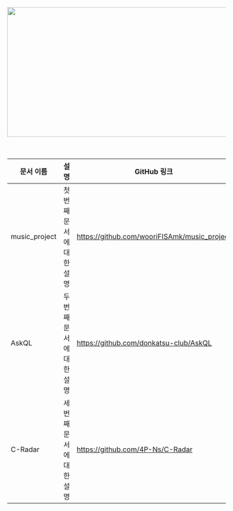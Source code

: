 <a href="https://www.gitanimals.org/en_US?utm_medium=image&utm_source=nanahj&utm_content=farm">
<img
  src="https://render.gitanimals.org/farms/nanahj"
  width="600"
  height="300"
/>
</a>


<br>
<br>
<br>


| 문서 이름   | 설명                      | GitHub 링크                                                                 |
|-------------|---------------------------|-----------------------------------------------------------------------------|
| music_project    | 첫 번째 문서에 대한 설명 | https://github.com/wooriFISAmk/music_project |
| AskQL    | 두 번째 문서에 대한 설명 | https://github.com/donkatsu-club/AskQL |
| C-Radar    | 세 번째 문서에 대한 설명 | https://github.com/4P-Ns/C-Radar |

<br>
<br>
<br>
